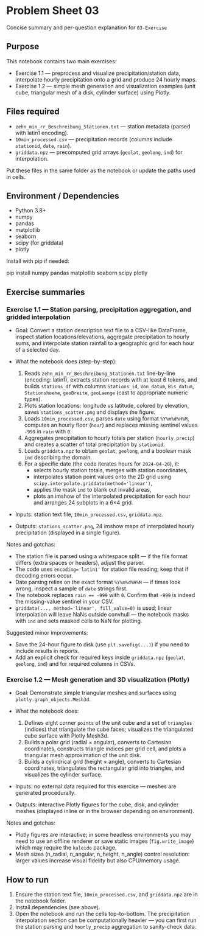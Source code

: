 # Problem Sheet 03

Concise summary and per-question explanation for `03-Exercise`

## Purpose

This notebook contains two main exercises:
- Exercise 1.1 — preprocess and visualize precipitation/station data, interpolate hourly precipitation onto a grid and produce 24 hourly maps.
- Exercise 1.2 — simple mesh generation and visualization examples (unit cube, triangular mesh of a disk, cylinder surface) using Plotly.

## Files required

- `zehn_min_rr_Beschreibung_Stationen.txt` — station metadata (parsed with latin1 encoding).
- `10min_processed.csv` — precipitation records (columns include `stationid`, `date`, `rain`).
- `griddata.npz` — precomputed grid arrays (`geolat`, `geolong`, `ind`) for interpolation.

Put these files in the same folder as the notebook or update the paths used in cells.

## Environment / Dependencies

- Python 3.8+
- numpy
- pandas
- matplotlib
- seaborn
- scipy (for griddata)
- plotly

Install with pip if needed:

pip install numpy pandas matplotlib seaborn scipy plotly

## Exercise summaries

### Exercise 1.1 — Station parsing, precipitation aggregation, and gridded interpolation

- Goal: Convert a station description text file to a CSV-like DataFrame, inspect station locations/elevations, aggregate precipitation to hourly sums, and interpolate station rainfall to a geographic grid for each hour of a selected day.

- What the notebook does (step-by-step):
  1. Reads `zehn_min_rr_Beschreibung_Stationen.txt` line-by-line (encoding: latin1), extracts station records with at least 6 tokens, and builds `stations_df` with columns `Stations_id`, `Von_datum`, `Bis_datum`, `Stationshoehe`, `geoBreite`, `geoLaenge` (cast to appropriate numeric types).
  2. Plots station locations: longitude vs latitude, colored by elevation, saves `stations_scatter.png` and displays the figure.
  3. Loads `10min_processed.csv`, parses `date` using format `%Y%m%d%H%M`, computes an hourly floor (`hour`) and replaces missing sentinel values `-999` in `rain` with `0`.
  4. Aggregates precipitation to hourly totals per station (`hourly_precip`) and creates a scatter of total precipitation by `stationid`.
  5. Loads `griddata.npz` to obtain `geolat`, `geolong`, and a boolean mask `ind` describing the domain.
  6. For a specific date (the code iterates hours for `2024-04-20`), it:
     - selects hourly station totals, merges with station coordinates,
     - interpolates station point values onto the 2D grid using `scipy.interpolate.griddata(method='linear')`,
     - applies the mask `ind` to blank out invalid areas,
     - plots an imshow of the interpolated precipitation for each hour and arranges 24 subplots in a 6×4 grid.

- Inputs: station text file, `10min_processed.csv`, `griddata.npz`.
- Outputs: `stations_scatter.png`, 24 imshow maps of interpolated hourly precipitation (displayed in a single figure).

Notes and gotchas:
- The station file is parsed using a whitespace split — if the file format differs (extra spaces or headers), adjust the parser.
- The code uses `encoding='latin1'` for station file reading; keep that if decoding errors occur.
- Date parsing relies on the exact format `%Y%m%d%H%M` — if times look wrong, inspect a sample of `date` strings first.
- The notebook replaces `rain == -999` with `0`. Confirm that `-999` is indeed the missing-value sentinel in your CSV.
- `griddata(..., method='linear', fill_value=0)` is used; linear interpolation will leave NaNs outside convhull — the notebook masks with `ind` and sets masked cells to NaN for plotting.

Suggested minor improvements:
- Save the 24-hour figure to disk (use `plt.savefig(...)`) if you need to include results in reports.
- Add an explicit check for required keys inside `griddata.npz` (`geolat`, `geolong`, `ind`) and for required columns in CSVs.

### Exercise 1.2 — Mesh generation and 3D visualization (Plotly)

- Goal: Demonstrate simple triangular meshes and surfaces using `plotly.graph_objects.Mesh3d`.

- What the notebook does:
  1. Defines eight corner `points` of the unit cube and a set of `triangles` (indices) that triangulate the cube faces; visualizes the triangulated cube surface with Plotly Mesh3d.
  2. Builds a polar grid (radial × angular), converts to Cartesian coordinates, constructs triangle indices per grid cell, and plots a triangular mesh approximation of the unit disk.
  3. Builds a cylindrical grid (height × angle), converts to Cartesian coordinates, triangulates the rectangular grid into triangles, and visualizes the cylinder surface.

- Inputs: no external data required for this exercise — meshes are generated procedurally.
- Outputs: interactive Plotly figures for the cube, disk, and cylinder meshes (displayed inline or in the browser depending on environment).

Notes and gotchas:
- Plotly figures are interactive; in some headless environments you may need to use an offline renderer or save static images (`fig.write_image`) which may require the `kaleido` package.
- Mesh sizes (n_radial, n_angular, n_height, n_angle) control resolution: larger values increase visual fidelity but also CPU/memory usage.

## How to run

1. Ensure the station text file, `10min_processed.csv`, and `griddata.npz` are in the notebook folder.
2. Install dependencies (see above).
3. Open the notebook and run the cells top-to-bottom. The precipitation interpolation section can be computationally heavier — you can first run the station parsing and `hourly_precip` aggregation to sanity-check data.
